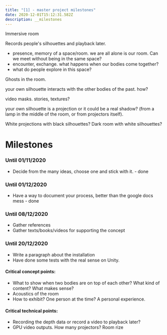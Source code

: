 ```yaml
---
title: "[1] - master project milestones"
date: 2020-12-01T15:12:31.582Z
description: __milestones
---
```

Immersive room

Records people's silhouettes and playback later.

* presence, memory of a space/room. we are all alone is our room. Can we meet without being in the same space?
* encounter, exchange. what happens when our bodies come together?
* what do people explore in this space?

Ghosts in the room.

your own silhouette interacts with the other bodies of the past.
how?

video masks. stories, textures? 

your own silhouette is a projection or it could be a real shadow? (from a lamp in the middle of the room, or from projectors itself).

White projections with black silhouettes?
Dark room with white silhouettes?

# Milestones

### Until 01/11/2020
* Decide from the many ideas, choose one and stick with it. - done

### Until 01/12/2020
* Have a way to document your process, better than the google docs mess - done

### Until 08/12/2020
* Gather references
* Gather texts/books/videos for supporting the concept

### Until 20/12/2020
* Write a paragraph about the installation
* Have done some tests with the real sense on Unity.

#### Critical concept points:
* What to show when two bodies are on top of each other? What kind of content? What makes sense?
* Acoustics of the room
* How to exhibit? One person at the time? A personal experience.

#### Critical technical points: 
* Recording the depth data or record a video to playback later? 
* GPU video outputs. How many projectors? Room rize

